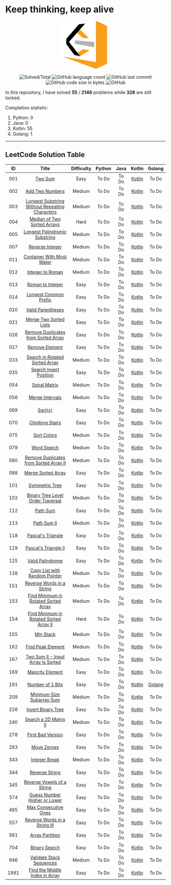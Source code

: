 # Keep thinking, keep alive
<div align=center><img src ="https://raw.githubusercontent.com/cnyy7/LeetCode_EY/master/resources/LeetCode.png"/></div>
<div align=center>

![Solved/Total](https://leetcode-badge.haozibi.dev/v1cn/solved/chennan.svg) ![GitHub language count](https://img.shields.io/github/languages/count/cnyy7/LeetCode_EY.svg?style=flat-square) ![GitHub last commit](https://img.shields.io/github/last-commit/cnyy7/LeetCode_EY/leetcode-cn.svg?style=flat-square) ![GitHub code size in bytes](https://img.shields.io/github/languages/code-size/cnyy7/LeetCode_EY.svg?style=flat-square) ![GitHub](https://img.shields.io/github/license/cnyy7/LeetCode_EY.svg?style=flat-square)

</div>

In this repository, I have solved **55** / **2146** problems while **328** are still locked.

Completion statistic: 
1. Python: 0
2. Java: 0
3. Kotlin: 55
4. Golang: 1
----------------
## LeetCode Solution Table
<div align=center>

| ID | Title | Difficulty | Python | Java | Kotlin | Golang |
|:---:|:---:|:---:|:---:|:---:|:---:|:---:|
|001|[Two Sum](https://leetcode.cn/problems/two-sum/description/) |Easy|To Do|To Do|[Kotlin](https://github.com/cnyy7/LeetCode_EY/blob/leetcode-cn/leetcode-algorithms/001.%20Two%20Sum/1.两数之和.kt)|To Do|
|002|[Add Two Numbers](https://leetcode.cn/problems/add-two-numbers/description/) |Medium|To Do|To Do|[Kotlin](https://github.com/cnyy7/LeetCode_EY/blob/leetcode-cn/leetcode-algorithms/002.%20Add%20Two%20Numbers/2.两数相加.kt)|To Do|
|003|[Longest Substring Without Repeating Characters](https://leetcode.cn/problems/longest-substring-without-repeating-characters/description/) |Medium|To Do|To Do|[Kotlin](https://github.com/cnyy7/LeetCode_EY/blob/leetcode-cn/leetcode-algorithms/003.%20Longest%20Substring%20Without%20Repeating%20Characters/3.无重复字符的最长子串.kt)|To Do|
|004|[Median of Two Sorted Arrays](https://leetcode.cn/problems/median-of-two-sorted-arrays/description/) |Hard|To Do|To Do|[Kotlin](https://github.com/cnyy7/LeetCode_EY/blob/leetcode-cn/leetcode-algorithms/004.%20Median%20of%20Two%20Sorted%20Arrays/4.寻找两个正序数组的中位数.kt)|To Do|
|005|[Longest Palindromic Substring](https://leetcode.cn/problems/longest-palindromic-substring/description/) |Medium|To Do|To Do|[Kotlin](https://github.com/cnyy7/LeetCode_EY/blob/leetcode-cn/leetcode-algorithms/005.%20Longest%20Palindromic%20Substring/5.最长回文子串.kt)|To Do|
|007|[Reverse Integer](https://leetcode.cn/problems/reverse-integer/description/) |Medium|To Do|To Do|[Kotlin](https://github.com/cnyy7/LeetCode_EY/blob/leetcode-cn/leetcode-algorithms/007.%20Reverse%20Integer/7.整数反转.kt)|To Do|
|011|[Container With Most Water](https://leetcode.cn/problems/container-with-most-water/description/) |Medium|To Do|To Do|[Kotlin](https://github.com/cnyy7/LeetCode_EY/blob/leetcode-cn/leetcode-algorithms/011.%20Container%20With%20Most%20Water/11.盛最多水的容器.kt)|To Do|
|012|[Integer to Roman](https://leetcode.cn/problems/integer-to-roman/description/) |Medium|To Do|To Do|[Kotlin](https://github.com/cnyy7/LeetCode_EY/blob/leetcode-cn/leetcode-algorithms/012.%20Integer%20to%20Roman/12.整数转罗马数字.kt)|To Do|
|013|[Roman to Integer](https://leetcode.cn/problems/roman-to-integer/description/) |Easy|To Do|To Do|[Kotlin](https://github.com/cnyy7/LeetCode_EY/blob/leetcode-cn/leetcode-algorithms/013.%20Roman%20to%20Integer/13.罗马数字转整数.kt)|To Do|
|014|[Longest Common Prefix](https://leetcode.cn/problems/longest-common-prefix/description/) |Easy|To Do|To Do|[Kotlin](https://github.com/cnyy7/LeetCode_EY/blob/leetcode-cn/leetcode-algorithms/014.%20Longest%20Common%20Prefix/14.最长公共前缀.kt)|To Do|
|020|[Valid Parentheses](https://leetcode.cn/problems/valid-parentheses/description/) |Easy|To Do|To Do|[Kotlin](https://github.com/cnyy7/LeetCode_EY/blob/leetcode-cn/leetcode-algorithms/020.%20Valid%20Parentheses/20.有效的括号.kt)|To Do|
|021|[Merge Two Sorted Lists](https://leetcode.cn/problems/merge-two-sorted-lists/description/) |Easy|To Do|To Do|[Kotlin](https://github.com/cnyy7/LeetCode_EY/blob/leetcode-cn/leetcode-algorithms/021.%20Merge%20Two%20Sorted%20Lists/21.合并两个有序链表.kt)|To Do|
|026|[Remove Duplicates from Sorted Array](https://leetcode.cn/problems/remove-duplicates-from-sorted-array/description/) |Easy|To Do|To Do|[Kotlin](https://github.com/cnyy7/LeetCode_EY/blob/leetcode-cn/leetcode-algorithms/026.%20Remove%20Duplicates%20from%20Sorted%20Array/26.删除有序数组中的重复项.kt)|To Do|
|027|[Remove Element](https://leetcode.cn/problems/remove-element/description/) |Easy|To Do|To Do|[Kotlin](https://github.com/cnyy7/LeetCode_EY/blob/leetcode-cn/leetcode-algorithms/027.%20Remove%20Element/27.移除元素.kt)|To Do|
|033|[Search in Rotated Sorted Array](https://leetcode.cn/problems/search-in-rotated-sorted-array/description/) |Medium|To Do|To Do|[Kotlin](https://github.com/cnyy7/LeetCode_EY/blob/leetcode-cn/leetcode-algorithms/033.%20Search%20in%20Rotated%20Sorted%20Array/33.搜索旋转排序数组.kt)|To Do|
|035|[Search Insert Position](https://leetcode.cn/problems/search-insert-position/description/) |Easy|To Do|To Do|[Kotlin](https://github.com/cnyy7/LeetCode_EY/blob/leetcode-cn/leetcode-algorithms/035.%20Search%20Insert%20Position/35.搜索插入位置.kt)|To Do|
|054|[Spiral Matrix](https://leetcode.cn/problems/spiral-matrix/description/) |Medium|To Do|To Do|[Kotlin](https://github.com/cnyy7/LeetCode_EY/blob/leetcode-cn/leetcode-algorithms/054.%20Spiral%20Matrix/54.螺旋矩阵.kt)|To Do|
|056|[Merge Intervals](https://leetcode.cn/problems/merge-intervals/description/) |Medium|To Do|To Do|[Kotlin](https://github.com/cnyy7/LeetCode_EY/blob/leetcode-cn/leetcode-algorithms/056.%20Merge%20Intervals/56.合并区间.kt)|To Do|
|069|[Sqrt(x)](https://leetcode.cn/problems/sqrtx/description/) |Easy|To Do|To Do|[Kotlin](https://github.com/cnyy7/LeetCode_EY/blob/leetcode-cn/leetcode-algorithms/069.%20Sqrt(x)/69.sqrt-x.kt)|To Do|
|070|[Climbing Stairs](https://leetcode.cn/problems/climbing-stairs/description/) |Easy|To Do|To Do|[Kotlin](https://github.com/cnyy7/LeetCode_EY/blob/leetcode-cn/leetcode-algorithms/070.%20Climbing%20Stairs/70.爬楼梯.kt)|To Do|
|075|[Sort Colors](https://leetcode.cn/problems/sort-colors/description/) |Medium|To Do|To Do|[Kotlin](https://github.com/cnyy7/LeetCode_EY/blob/leetcode-cn/leetcode-algorithms/075.%20Sort%20Colors/75.颜色分类.kt)|To Do|
|079|[Word Search](https://leetcode.cn/problems/word-search/description/) |Medium|To Do|To Do|[Kotlin](https://github.com/cnyy7/LeetCode_EY/blob/leetcode-cn/leetcode-algorithms/079.%20Word%20Search/79.单词搜索.kt)|To Do|
|080|[Remove Duplicates from Sorted Array II](https://leetcode.cn/problems/remove-duplicates-from-sorted-array-ii/description/) |Medium|To Do|To Do|[Kotlin](https://github.com/cnyy7/LeetCode_EY/blob/leetcode-cn/leetcode-algorithms/080.%20Remove%20Duplicates%20from%20Sorted%20Array%20II/80.删除有序数组中的重复项-ii.kt)|To Do|
|088|[Merge Sorted Array](https://leetcode.cn/problems/merge-sorted-array/description/) |Easy|To Do|To Do|[Kotlin](https://github.com/cnyy7/LeetCode_EY/blob/leetcode-cn/leetcode-algorithms/088.%20Merge%20Sorted%20Array/88.合并两个有序数组.kt)|To Do|
|101|[Symmetric Tree](https://leetcode.cn/problems/symmetric-tree/description/) |Easy|To Do|To Do|[Kotlin](https://github.com/cnyy7/LeetCode_EY/blob/leetcode-cn/leetcode-algorithms/101.%20Symmetric%20Tree/101.对称二叉树.kt)|To Do|
|102|[Binary Tree Level Order Traversal](https://leetcode.cn/problems/binary-tree-level-order-traversal/description/) |Medium|To Do|To Do|[Kotlin](https://github.com/cnyy7/LeetCode_EY/blob/leetcode-cn/leetcode-algorithms/102.%20Binary%20Tree%20Level%20Order%20Traversal/102.二叉树的层序遍历.kt)|To Do|
|112|[Path Sum](https://leetcode.cn/problems/path-sum/description/) |Easy|To Do|To Do|[Kotlin](https://github.com/cnyy7/LeetCode_EY/blob/leetcode-cn/leetcode-algorithms/112.%20Path%20Sum/112.路径总和.kt)|To Do|
|113|[Path Sum II](https://leetcode.cn/problems/path-sum-ii/description/) |Medium|To Do|To Do|[Kotlin](https://github.com/cnyy7/LeetCode_EY/blob/leetcode-cn/leetcode-algorithms/113.%20Path%20Sum%20II/113.路径总和-ii.kt)|To Do|
|118|[Pascal's Triangle](https://leetcode.cn/problems/pascals-triangle/description/) |Easy|To Do|To Do|[Kotlin](https://github.com/cnyy7/LeetCode_EY/blob/leetcode-cn/leetcode-algorithms/118.%20Pascal's%20Triangle/118.杨辉三角.kt)|To Do|
|119|[Pascal's Triangle II](https://leetcode.cn/problems/pascals-triangle-ii/description/) |Easy|To Do|To Do|[Kotlin](https://github.com/cnyy7/LeetCode_EY/blob/leetcode-cn/leetcode-algorithms/119.%20Pascal's%20Triangle%20II/119.杨辉三角-ii.kt)|To Do|
|125|[Valid Palindrome](https://leetcode.cn/problems/valid-palindrome/description/) |Easy|To Do|To Do|[Kotlin](https://github.com/cnyy7/LeetCode_EY/blob/leetcode-cn/leetcode-algorithms/125.%20Valid%20Palindrome/125.验证回文串.kt)|To Do|
|138|[Copy List with Random Pointer](https://leetcode.cn/problems/copy-list-with-random-pointer/description/) |Medium|To Do|To Do|[Kotlin](https://github.com/cnyy7/LeetCode_EY/blob/leetcode-cn/leetcode-algorithms/138.%20Copy%20List%20with%20Random%20Pointer/138.复制带随机指针的链表.kt)|To Do|
|151|[Reverse Words in a String](https://leetcode.cn/problems/reverse-words-in-a-string/description/) |Medium|To Do|To Do|[Kotlin](https://github.com/cnyy7/LeetCode_EY/blob/leetcode-cn/leetcode-algorithms/151.%20Reverse%20Words%20in%20a%20String/151.翻转字符串里的单词.kt)|To Do|
|153|[Find Minimum in Rotated Sorted Array](https://leetcode.cn/problems/find-minimum-in-rotated-sorted-array/description/) |Medium|To Do|To Do|[Kotlin](https://github.com/cnyy7/LeetCode_EY/blob/leetcode-cn/leetcode-algorithms/153.%20Find%20Minimum%20in%20Rotated%20Sorted%20Array/153.寻找旋转排序数组中的最小值.kt)|To Do|
|154|[Find Minimum in Rotated Sorted Array II](https://leetcode.cn/problems/find-minimum-in-rotated-sorted-array-ii/description/) |Hard|To Do|To Do|[Kotlin](https://github.com/cnyy7/LeetCode_EY/blob/leetcode-cn/leetcode-algorithms/154.%20Find%20Minimum%20in%20Rotated%20Sorted%20Array%20II/154.寻找旋转排序数组中的最小值-ii.kt)|To Do|
|155|[Min Stack](https://leetcode.cn/problems/min-stack/description/) |Medium|To Do|To Do|[Kotlin](https://github.com/cnyy7/LeetCode_EY/blob/leetcode-cn/leetcode-algorithms/155.%20Min%20Stack/155.最小栈.kt)|To Do|
|162|[Find Peak Element](https://leetcode.cn/problems/find-peak-element/description/) |Medium|To Do|To Do|[Kotlin](https://github.com/cnyy7/LeetCode_EY/blob/leetcode-cn/leetcode-algorithms/162.%20Find%20Peak%20Element/162.寻找峰值.kt)|To Do|
|167|[Two Sum II - Input Array Is Sorted](https://leetcode.cn/problems/two-sum-ii-input-array-is-sorted/description/) |Medium|To Do|To Do|[Kotlin](https://github.com/cnyy7/LeetCode_EY/blob/leetcode-cn/leetcode-algorithms/167.%20Two%20Sum%20II%20-%20Input%20Array%20Is%20Sorted/167.两数之和-ii-输入有序数组.kt)|To Do|
|169|[Majority Element](https://leetcode.cn/problems/majority-element/description/) |Easy|To Do|To Do|[Kotlin](https://github.com/cnyy7/LeetCode_EY/blob/leetcode-cn/leetcode-algorithms/169.%20Majority%20Element/169.多数元素.kt)|To Do|
|191|[Number of 1 Bits](https://leetcode.cn/problems/number-of-1-bits/description/) |Easy|To Do|To Do|[Kotlin](https://github.com/cnyy7/LeetCode_EY/blob/leetcode-cn/leetcode-algorithms/191.%20Number%20of%201%20Bits/191.位-1-的个数.kt)|[Golang](https://github.com/cnyy7/LeetCode_EY/blob/leetcode-cn/leetcode-algorithms/191.%20Number%20of%201%20Bits/191.位-1-的个数.go)|
|209|[Minimum Size Subarray Sum](https://leetcode.cn/problems/minimum-size-subarray-sum/description/) |Medium|To Do|To Do|[Kotlin](https://github.com/cnyy7/LeetCode_EY/blob/leetcode-cn/leetcode-algorithms/209.%20Minimum%20Size%20Subarray%20Sum/209.长度最小的子数组.kt)|To Do|
|226|[Invert Binary Tree](https://leetcode.cn/problems/invert-binary-tree/description/) |Easy|To Do|To Do|[Kotlin](https://github.com/cnyy7/LeetCode_EY/blob/leetcode-cn/leetcode-algorithms/226.%20Invert%20Binary%20Tree/226.翻转二叉树.kt)|To Do|
|240|[Search a 2D Matrix II](https://leetcode.cn/problems/search-a-2d-matrix-ii/description/) |Medium|To Do|To Do|[Kotlin](https://github.com/cnyy7/LeetCode_EY/blob/leetcode-cn/leetcode-algorithms/240.%20Search%20a%202D%20Matrix%20II/240.搜索二维矩阵-ii.kt)|To Do|
|278|[First Bad Version](https://leetcode.cn/problems/first-bad-version/description/) |Easy|To Do|To Do|[Kotlin](https://github.com/cnyy7/LeetCode_EY/blob/leetcode-cn/leetcode-algorithms/278.%20First%20Bad%20Version/278.第一个错误的版本.kt)|To Do|
|283|[Move Zeroes](https://leetcode.cn/problems/move-zeroes/description/) |Easy|To Do|To Do|[Kotlin](https://github.com/cnyy7/LeetCode_EY/blob/leetcode-cn/leetcode-algorithms/283.%20Move%20Zeroes/283.移动零.kt)|To Do|
|343|[Integer Break](https://leetcode.cn/problems/integer-break/description/) |Medium|To Do|To Do|[Kotlin](https://github.com/cnyy7/LeetCode_EY/blob/leetcode-cn/leetcode-algorithms/343.%20Integer%20Break/343.整数拆分.kt)|To Do|
|344|[Reverse String](https://leetcode.cn/problems/reverse-string/description/) |Easy|To Do|To Do|[Kotlin](https://github.com/cnyy7/LeetCode_EY/blob/leetcode-cn/leetcode-algorithms/344.%20Reverse%20String/344.反转字符串.kt)|To Do|
|345|[Reverse Vowels of a String](https://leetcode.cn/problems/reverse-vowels-of-a-string/description/) |Easy|To Do|To Do|[Kotlin](https://github.com/cnyy7/LeetCode_EY/blob/leetcode-cn/leetcode-algorithms/345.%20Reverse%20Vowels%20of%20a%20String/345.反转字符串中的元音字母.kt)|To Do|
|374|[Guess Number Higher or Lower](https://leetcode.cn/problems/guess-number-higher-or-lower/description/) |Easy|To Do|To Do|[Kotlin](https://github.com/cnyy7/LeetCode_EY/blob/leetcode-cn/leetcode-algorithms/374.%20Guess%20Number%20Higher%20or%20Lower/374.猜数字大小.kt)|To Do|
|485|[Max Consecutive Ones](https://leetcode.cn/problems/max-consecutive-ones/description/) |Easy|To Do|To Do|[Kotlin](https://github.com/cnyy7/LeetCode_EY/blob/leetcode-cn/leetcode-algorithms/485.%20Max%20Consecutive%20Ones/485.最大连续-1-的个数.kt)|To Do|
|557|[Reverse Words in a String III](https://leetcode.cn/problems/reverse-words-in-a-string-iii/description/) |Easy|To Do|To Do|[Kotlin](https://github.com/cnyy7/LeetCode_EY/blob/leetcode-cn/leetcode-algorithms/557.%20Reverse%20Words%20in%20a%20String%20III/557.反转字符串中的单词-iii.kt)|To Do|
|561|[Array Partition](https://leetcode.cn/problems/array-partition/description/) |Easy|To Do|To Do|[Kotlin](https://github.com/cnyy7/LeetCode_EY/blob/leetcode-cn/leetcode-algorithms/561.%20Array%20Partition%20I/561.数组拆分-i.kt)|To Do|
|704|[Binary Search](https://leetcode.cn/problems/binary-search/description/) |Easy|To Do|To Do|[Kotlin](https://github.com/cnyy7/LeetCode_EY/blob/leetcode-cn/leetcode-algorithms/704.%20Binary%20Search/704.二分查找.kt)|To Do|
|946|[Validate Stack Sequences](https://leetcode.cn/problems/validate-stack-sequences/description/) |Medium|To Do|To Do|[Kotlin](https://github.com/cnyy7/LeetCode_EY/blob/leetcode-cn/leetcode-algorithms/946.%20Validate%20Stack%20Sequences/946.验证栈序列.kt)|To Do|
|1991|[Find the Middle Index in Array](https://leetcode.cn/problems/find-the-middle-index-in-array/description/) |Easy|To Do|To Do|[Kotlin](https://github.com/cnyy7/LeetCode_EY/blob/leetcode-cn/leetcode-algorithms/1991.%20Find%20the%20Middle%20Index%20in%20Array/1991.找到数组的中间位置.kt)|To Do|
</div>